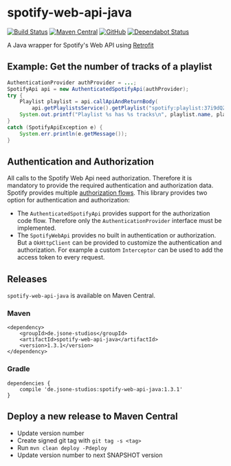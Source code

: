 # spotify-web-api-java

[![Build Status](https://travis-ci.com/jsone-studios/spotify-web-api-java.svg?branch=master)](https://travis-ci.com/jsone-studios/spotify-web-api-java)
[![Maven Central](https://img.shields.io/maven-central/v/de.jsone-studios/spotify-web-api-java)](https://search.maven.org/search?q=g:%22de.jsone-studios%22%20AND%20a:%22spotify-web-api-java%22)
[![GitHub](https://img.shields.io/github/license/jsone-studios/spotify-web-api-java)](https://github.com/jsone-studios/spotify-web-api-java/blob/master/LICENSE)
[![Dependabot Status](https://api.dependabot.com/badges/status?host=github&repo=jsone-studios/spotify-web-api-java)](https://dependabot.com)

A Java wrapper for Spotify's Web API using [Retrofit](http://square.github.io/retrofit/)

## Example: Get the number of tracks of a playlist
````java
AuthenticationProvider authProvider = ...;
SpotifyApi api = new AuthenticatedSpotifyApi(authProvider);
try {
    Playlist playlist = api.callApiAndReturnBody(
        api.getPlaylistsService().getPlaylist("spotify:playlist:37i9dQZEVXbMDoHDwVN2tF"));
    System.out.printf("Playlist %s has %s tracks\n", playlist.name, playlist.tracks.total);
}
catch (SpotifyApiException e) {
    System.err.println(e.getMessage());
}
````

## Authentication and Authorization
All calls to the Spotify Web Api need authorization. Therefore it is mandatory to provide the required authentication 
and authorization data. Spotify provides multiple [authorization flows](https://developer.spotify.com/documentation/general/guides/authorization-guide/).
This library provides two option for authentication and authorization:
- The `AuthenticatedSpotifyApi` provides support for the authorization code flow. Therefore only the 
`AuthenticationProvider` interface must be implemented.
- The `SpotifyWebApi` provides no built in authentication or authorization. But a `OkHttpClient` can be provided 
to customize the authentication and authorization. For example a custom `Interceptor`
can be used to add the access token to every request.

## Releases
`spotify-web-api-java` is available on Maven Central.

### Maven
```
<dependency>
    <groupId>de.jsone-studios</groupId>
    <artifactId>spotify-web-api-java</artifactId>
    <version>1.3.1</version>
</dependency>
```

### Gradle
```
dependencies {
    compile 'de.jsone-studios:spotify-web-api-java:1.3.1'
}    
```

## Deploy a new release to Maven Central
- Update version number
- Create signed git tag with `git tag -s <tag>`
- Run `mvn clean deploy -Pdeploy`
- Update version number to next SNAPSHOT version